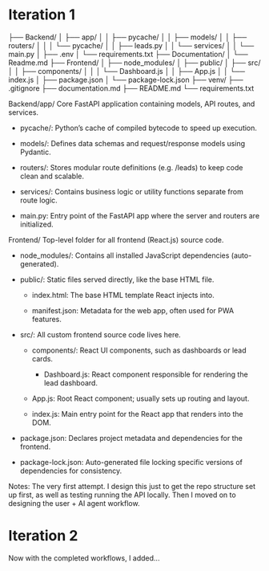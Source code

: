 # Iteration 1

├── Backend/
│ ├── app/
│ │ ├── pycache/
│ │ ├── models/
│ │ ├── routers/
│ │ │ └── pycache/
│ │ ├── leads.py
│ │ └── services/
│ │ └── main.py
│ ├── .env
│ └── requirements.txt
├── Documentation/
│ └── Readme.md
├── Frontend/
│ ├── node_modules/
│ ├── public/
│ ├── src/
│ │ ├── components/
│ │ │ └── Dashboard.js
│ │ ├── App.js
│ │ └── index.js
│ ├── package.json
│ └── package-lock.json
├── venv/
├── .gitignore
├── documentation.md
├── README.md
└── requirements.txt


Backend/app/
Core FastAPI application containing models, API routes, and services.

- pycache/: Python’s cache of compiled bytecode to speed up execution.

- models/: Defines data schemas and request/response models using Pydantic.

- routers/: Stores modular route definitions (e.g. /leads) to keep code clean and scalable.

- services/: Contains business logic or utility functions separate from route logic.

- main.py: Entry point of the FastAPI app where the server and routers are initialized.

Frontend/
Top-level folder for all frontend (React.js) source code.

- node_modules/: Contains all installed JavaScript dependencies (auto-generated).

- public/: Static files served directly, like the base HTML file.

    - index.html: The base HTML template React injects into.

    - manifest.json: Metadata for the web app, often used for PWA features.

- src/: All custom frontend source code lives here.

    - components/: React UI components, such as dashboards or lead cards.

        - Dashboard.js: React component responsible for rendering the lead dashboard.

    - App.js: Root React component; usually sets up routing and layout.

    - index.js: Main entry point for the React app that renders <App /> into the DOM.

- package.json: Declares project metadata and dependencies for the frontend.
- package-lock.json: Auto-generated file locking specific versions of dependencies for consistency.


Notes: The very first attempt. I design this just to get the repo structure set up first, as well as testing running the API locally. Then I moved on to designing the user + AI agent workflow. 

# Iteration 2

Now with the completed workflows, I added...



